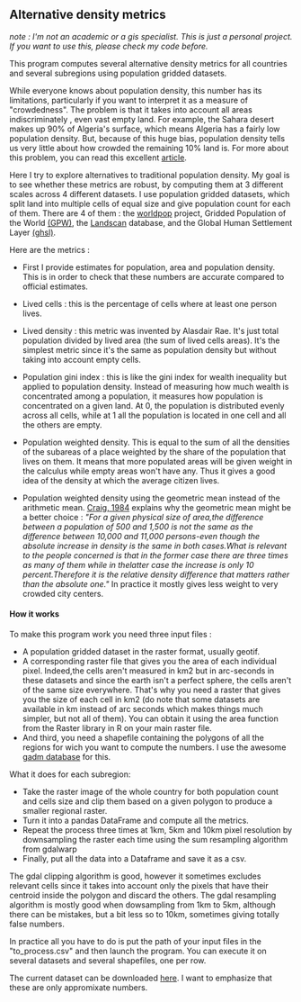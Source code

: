 ## Alternative density metrics

*note : I'm not an academic or a gis specialist. This is just a personal project. If you want to use this, please check my code before.*

This program computes several alternative density metrics for all countries and several subregions using population gridded datasets.

While everyone knows about population density, this number has its limitations, particularly if you want to interpret it as a measure of "crowdedness". The problem is that it takes into account all areas indiscriminately , even vast empty land. For example, the Sahara desert makes up 90% of Algeria's surface, which means Algeria has a fairly low population density. But, because of this huge bias, population density tells us very little about how crowded the remaining 10% land is. 
For more about this problem, you can read this excellent [article](https://theconversation.com/think-your-country-is-crowded-these-maps-reveal-the-truth-about-population-density-across-europe-90345).

Here I try to explore alternatives to traditional population density. My goal is to see whether these metrics are robust, by computing them at 3 different scales across 4 different datasets. I use population gridded datasets, which split land into multiple cells of equal size and give population count for each of them. There are 4 of them : the [worldpop](https://www.worldpop.org) project, Gridded Population of the World [(GPW)](https://sedac.ciesin.columbia.edu/data/collection/gpw-v4), the [Landscan](https://landscan.ornl.gov/) database, and the Global Human Settlement Layer [(ghsl)](https://ghsl.jrc.ec.europa.eu/).

Here are the metrics :
- First I provide estimates for population, area and population density. This is in order to check that these numbers are accurate compared to official estimates.
- Lived cells : this is the percentage of cells where at least one person lives.
- Lived density : this metric was invented by Alasdair Rae. It's just total population divided by lived area (the sum of lived cells areas). It's the simplest metric since it's the same as population density but without taking into account empty cells.

- Population gini index : this is like the gini index for wealth inequality but applied to population density. Instead of measuring how much wealth is concentrated among a population, it measures how population is concentrated on a given land. At 0, the population is distributed evenly across all cells, while at 1 all the population is located in one cell and all the others are empty.

- Population weighted density. This is equal to the sum of all the densities of the subareas of a place weighted by the share of the population that lives on them. It means that more populated areas will be given weight in the calculus while empty areas won't have any. Thus it gives a good idea of the density at which the average citizen lives.

- Population weighted density using the geometric mean instead of the arithmetic mean.  [Craig, 1984](https://www.jstor.org/stable/2061168?seq=1) explains why the geometric mean might be a better choice : *"For a given physical size  of area,the difference between a population of 500 and 1,500 is not the same as the difference between 10,000 and 11,000 persons-even though the absolute increase in density is the same in both cases.What is relevant to the people concerned is that in the former case there are three times as many  of them while in thelatter case the increase is only 10 percent.Therefore it is the relative density difference that matters rather than the absolute one."* In practice it mostly gives less weight to very crowded city centers.

#### How it works

To make this program work you need three input files : 
- A population gridded dataset in the raster format, usually geotif.
- A corresponding raster file that gives you the area of each individual pixel. Indeed,the cells aren't measured in km2 but in arc-seconds in these datasets and since the earth isn't a perfect sphere, the cells aren't of the same size everywhere. That's why you need a raster that gives you the size of each cell in km2 (do note that some datasets are available in km instead of arc seconds which makes things much simpler, but not all of them). You can obtain it using the area function from the Raster library in R on your main raster file.
- And third, you need a shapefile containing the polygons of all the regions for wich you want to compute the numbers. I use the awesome [gadm database](https://gadm.org/) for this.

What it does for each subregion: 
- Take the raster image of the whole country for both population count and cells size and clip them based on a given polygon to produce a smaller regional raster.
- Turn it into a pandas DataFrame and compute all the metrics.
- Repeat the process three times at 1km, 5km and 10km pixel resolution by downsampling the raster each time using the sum resampling algorithm from gdalwarp
- Finally, put all the data into a Dataframe and save it as a csv.

The gdal clipping algorithm is good, however it sometimes excludes relevant cells since it takes into account only the pixels that have their centroid inside the polygon and discard the others. The gdal resampling algorithm is mostly good when dowsampling from 1km to 5km, although there can be mistakes, but a bit less so to 10km, sometimes giving totally false numbers. 

In practice all you have to do is put the path of your input files in the "to_process.csv" and then launch the program. You can execute it on several datasets and several shapefiles, one per row.


The current dataset can be downloaded [here](https://drive.google.com/file/d/1vgFtk9XqVHYdP4CRt-pU7ZJWnXFZhw7W/view?usp=sharing). I want to emphasize that these are only appromixate numbers. 




